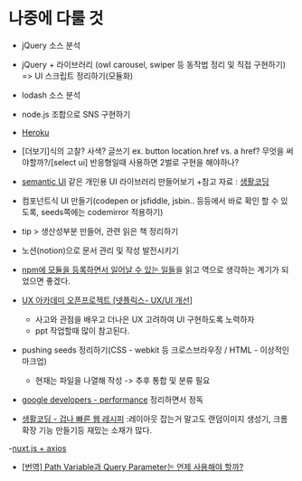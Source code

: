 # 나중에 다룰 것

- jQuery 소스 분석

- jQuery + 라이브러리 (owl carousel, swiper 등 동작법 정리 및 직접 구현하기)
  => UI 스크립트 정리하기(모듈화)
  
- lodash 소스 분석

- node.js 조합으로 SNS 구현하기

- [Heroku](https://poiemaweb.com/nodejs-heroku)

- [더보기]식의 고찰? 사색? 글쓰기
  ex. button location.href vs. a href? 무엇을 써야할까?/[select ui] 반응형일때 사용하면 2벌로 구현을 해야하나?

- [semantic UI](https://semantic-ui.com/) 같은 개인용 UI 라이브러리 만들어보기 
    +참고 자료 : [생활코딩](https://opentutorials.org/course/2737)

- 컴포넌트식 UI 만들기(codepen or jsfiddle, jsbin.. 등등에서 바로 확인 할 수 있도록, seeds쪽에는 codemirror 적용하기)

- tip > 생산성부분 만들어, 관련 읽은 책 정리하기

- 노션(notion)으로 문서 관리 및 작성 발전시키기

- [npm에 모듈을 등록하면서 일어날 수 있는 일들](https://ui.toast.com/weekly-pick/ko_20170818/)을 읽고 역으로 생각하는 계기가 되었으면 좋겠다.

- [UX 아카데미 오픈프로젝트 [넷플릭스- UX/UI 개선]](http://blog.rightbrain.co.kr/?p=11426)
    + 사고와 관점을 배우고 더나은 UX 고려하여 UI 구현하도록 노력하자
    + ppt 작업할때 많이 참고된다.


- pushing seeds 정리하기(CSS - webkit 등 크로스브라우징 / HTML - 이상적인 마크업)
    + 현재는 파일을 나열해 작성 -> 추후 통합 및 분류 필요

- [google developers - performance](https://developers.google.com/web/fundamentals/performance/why-performance-matters) 정리하면서 정독


- [생활코딩 - 겁나 빠른 웹 레시피](https://opentutorials.org/course/2473/13570)
:레이아웃 잡는거 말고도 랜덤이미지 생성기, 크롬확장 기능 만들기등 재밌는 소재가 많다.

-[nuxt.js + axios](https://www.smashingmagazine.com/2020/05/getting-started-axios-nuxt/)

- [[번역] Path Variable과 Query Parameter는 언제 사용해야 할까?](https://ryan-han.com/post/translated/pathvariable_queryparam/)
